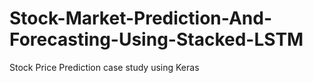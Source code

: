 # Stock-Market-Prediction-And-Forecasting-Using-Stacked-LSTM
Stock Price Prediction case study using Keras
